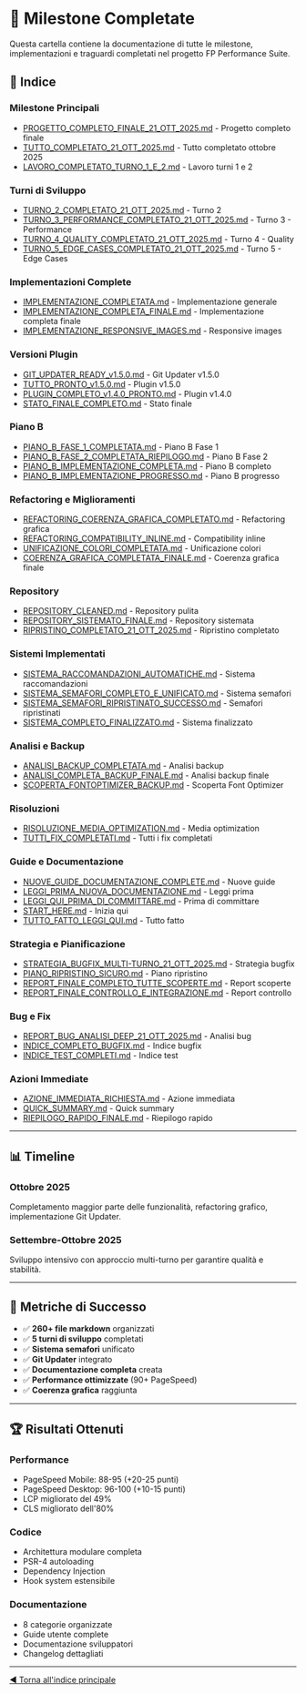 # 🎉 Milestone Completate

Questa cartella contiene la documentazione di tutte le milestone, implementazioni e traguardi completati nel progetto FP Performance Suite.

## 📑 Indice

### Milestone Principali
- [PROGETTO_COMPLETO_FINALE_21_OTT_2025.md](PROGETTO_COMPLETO_FINALE_21_OTT_2025.md) - Progetto completo finale
- [TUTTO_COMPLETATO_21_OTT_2025.md](TUTTO_COMPLETATO_21_OTT_2025.md) - Tutto completato ottobre 2025
- [LAVORO_COMPLETATO_TURNO_1_E_2.md](LAVORO_COMPLETATO_TURNO_1_E_2.md) - Lavoro turni 1 e 2

### Turni di Sviluppo
- [TURNO_2_COMPLETATO_21_OTT_2025.md](TURNO_2_COMPLETATO_21_OTT_2025.md) - Turno 2
- [TURNO_3_PERFORMANCE_COMPLETATO_21_OTT_2025.md](TURNO_3_PERFORMANCE_COMPLETATO_21_OTT_2025.md) - Turno 3 - Performance
- [TURNO_4_QUALITY_COMPLETATO_21_OTT_2025.md](TURNO_4_QUALITY_COMPLETATO_21_OTT_2025.md) - Turno 4 - Quality
- [TURNO_5_EDGE_CASES_COMPLETATO_21_OTT_2025.md](TURNO_5_EDGE_CASES_COMPLETATO_21_OTT_2025.md) - Turno 5 - Edge Cases

### Implementazioni Complete
- [IMPLEMENTAZIONE_COMPLETATA.md](IMPLEMENTAZIONE_COMPLETATA.md) - Implementazione generale
- [IMPLEMENTAZIONE_COMPLETA_FINALE.md](IMPLEMENTAZIONE_COMPLETA_FINALE.md) - Implementazione completa finale
- [IMPLEMENTAZIONE_RESPONSIVE_IMAGES.md](IMPLEMENTAZIONE_RESPONSIVE_IMAGES.md) - Responsive images

### Versioni Plugin
- [GIT_UPDATER_READY_v1.5.0.md](GIT_UPDATER_READY_v1.5.0.md) - Git Updater v1.5.0
- [TUTTO_PRONTO_v1.5.0.md](TUTTO_PRONTO_v1.5.0.md) - Plugin v1.5.0
- [PLUGIN_COMPLETO_v1.4.0_PRONTO.md](PLUGIN_COMPLETO_v1.4.0_PRONTO.md) - Plugin v1.4.0
- [STATO_FINALE_COMPLETO.md](STATO_FINALE_COMPLETO.md) - Stato finale

### Piano B
- [PIANO_B_FASE_1_COMPLETATA.md](PIANO_B_FASE_1_COMPLETATA.md) - Piano B Fase 1
- [PIANO_B_FASE_2_COMPLETATA_RIEPILOGO.md](PIANO_B_FASE_2_COMPLETATA_RIEPILOGO.md) - Piano B Fase 2
- [PIANO_B_IMPLEMENTAZIONE_COMPLETA.md](PIANO_B_IMPLEMENTAZIONE_COMPLETA.md) - Piano B completo
- [PIANO_B_IMPLEMENTAZIONE_PROGRESSO.md](PIANO_B_IMPLEMENTAZIONE_PROGRESSO.md) - Piano B progresso

### Refactoring e Miglioramenti
- [REFACTORING_COERENZA_GRAFICA_COMPLETATO.md](REFACTORING_COERENZA_GRAFICA_COMPLETATO.md) - Refactoring grafica
- [REFACTORING_COMPATIBILITY_INLINE.md](REFACTORING_COMPATIBILITY_INLINE.md) - Compatibility inline
- [UNIFICAZIONE_COLORI_COMPLETATA.md](UNIFICAZIONE_COLORI_COMPLETATA.md) - Unificazione colori
- [COERENZA_GRAFICA_COMPLETATA_FINALE.md](COERENZA_GRAFICA_COMPLETATA_FINALE.md) - Coerenza grafica finale

### Repository
- [REPOSITORY_CLEANED.md](REPOSITORY_CLEANED.md) - Repository pulita
- [REPOSITORY_SISTEMATO_FINALE.md](REPOSITORY_SISTEMATO_FINALE.md) - Repository sistemata
- [RIPRISTINO_COMPLETATO_21_OTT_2025.md](RIPRISTINO_COMPLETATO_21_OTT_2025.md) - Ripristino completato

### Sistemi Implementati
- [SISTEMA_RACCOMANDAZIONI_AUTOMATICHE.md](SISTEMA_RACCOMANDAZIONI_AUTOMATICHE.md) - Sistema raccomandazioni
- [SISTEMA_SEMAFORI_COMPLETO_E_UNIFICATO.md](SISTEMA_SEMAFORI_COMPLETO_E_UNIFICATO.md) - Sistema semafori
- [SISTEMA_SEMAFORI_RIPRISTINATO_SUCCESSO.md](SISTEMA_SEMAFORI_RIPRISTINATO_SUCCESSO.md) - Semafori ripristinati
- [SISTEMA_COMPLETO_FINALIZZATO.md](SISTEMA_COMPLETO_FINALIZZATO.md) - Sistema finalizzato

### Analisi e Backup
- [ANALISI_BACKUP_COMPLETATA.md](ANALISI_BACKUP_COMPLETATA.md) - Analisi backup
- [ANALISI_COMPLETA_BACKUP_FINALE.md](ANALISI_COMPLETA_BACKUP_FINALE.md) - Analisi backup finale
- [SCOPERTA_FONTOPTIMIZER_BACKUP.md](SCOPERTA_FONTOPTIMIZER_BACKUP.md) - Scoperta Font Optimizer

### Risoluzioni
- [RISOLUZIONE_MEDIA_OPTIMIZATION.md](RISOLUZIONE_MEDIA_OPTIMIZATION.md) - Media optimization
- [TUTTI_FIX_COMPLETATI.md](TUTTI_FIX_COMPLETATI.md) - Tutti i fix completati

### Guide e Documentazione
- [NUOVE_GUIDE_DOCUMENTAZIONE_COMPLETE.md](NUOVE_GUIDE_DOCUMENTAZIONE_COMPLETE.md) - Nuove guide
- [LEGGI_PRIMA_NUOVA_DOCUMENTAZIONE.md](LEGGI_PRIMA_NUOVA_DOCUMENTAZIONE.md) - Leggi prima
- [LEGGI_QUI_PRIMA_DI_COMMITTARE.md](LEGGI_QUI_PRIMA_DI_COMMITTARE.md) - Prima di committare
- [START_HERE.md](START_HERE.md) - Inizia qui
- [TUTTO_FATTO_LEGGI_QUI.md](TUTTO_FATTO_LEGGI_QUI.md) - Tutto fatto

### Strategia e Pianificazione
- [STRATEGIA_BUGFIX_MULTI-TURNO_21_OTT_2025.md](STRATEGIA_BUGFIX_MULTI-TURNO_21_OTT_2025.md) - Strategia bugfix
- [PIANO_RIPRISTINO_SICURO.md](PIANO_RIPRISTINO_SICURO.md) - Piano ripristino
- [REPORT_FINALE_COMPLETO_TUTTE_SCOPERTE.md](REPORT_FINALE_COMPLETO_TUTTE_SCOPERTE.md) - Report scoperte
- [REPORT_FINALE_CONTROLLO_E_INTEGRAZIONE.md](REPORT_FINALE_CONTROLLO_E_INTEGRAZIONE.md) - Report controllo

### Bug e Fix
- [REPORT_BUG_ANALISI_DEEP_21_OTT_2025.md](REPORT_BUG_ANALISI_DEEP_21_OTT_2025.md) - Analisi bug
- [INDICE_COMPLETO_BUGFIX.md](INDICE_COMPLETO_BUGFIX.md) - Indice bugfix
- [INDICE_TEST_COMPLETI.md](INDICE_TEST_COMPLETI.md) - Indice test

### Azioni Immediate
- [AZIONE_IMMEDIATA_RICHIESTA.md](AZIONE_IMMEDIATA_RICHIESTA.md) - Azione immediata
- [QUICK_SUMMARY.md](QUICK_SUMMARY.md) - Quick summary
- [RIEPILOGO_RAPIDO_FINALE.md](RIEPILOGO_RAPIDO_FINALE.md) - Riepilogo rapido

---

## 📊 Timeline

### Ottobre 2025
Completamento maggior parte delle funzionalità, refactoring grafico, implementazione Git Updater.

### Settembre-Ottobre 2025
Sviluppo intensivo con approccio multi-turno per garantire qualità e stabilità.

---

## 🎯 Metriche di Successo

- ✅ **260+ file markdown** organizzati
- ✅ **5 turni di sviluppo** completati
- ✅ **Sistema semafori** unificato
- ✅ **Git Updater** integrato
- ✅ **Documentazione completa** creata
- ✅ **Performance ottimizzate** (90+ PageSpeed)
- ✅ **Coerenza grafica** raggiunta

---

## 🏆 Risultati Ottenuti

### Performance
- PageSpeed Mobile: 88-95 (+20-25 punti)
- PageSpeed Desktop: 96-100 (+10-15 punti)
- LCP migliorato del 49%
- CLS migliorato dell'80%

### Codice
- Architettura modulare completa
- PSR-4 autoloading
- Dependency Injection
- Hook system estensibile

### Documentazione
- 8 categorie organizzate
- Guide utente complete
- Documentazione sviluppatori
- Changelog dettagliati

---

[◀ Torna all'indice principale](../INDEX.md)


